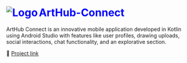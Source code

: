 <h1 style="color:blue"><img src="https://github.com/user-attachments/assets/48e56321-e7d6-43f6-b0d2-9a85f09a5662" alt="Logo" align="left";"/>ArtHub-Connect</h1>
ArtHub Connect is an innovative mobile application developed in Kotlin using Android Studio with features like user profiles, drawing uploads, social interactions, chat functionality, and an explorative section.

🎨 [Project link](https://drive.google.com/file/d/1BzCymIiQzGfbk1rEGHRpUXamBVVEaHlt/view?usp=drive_link)
